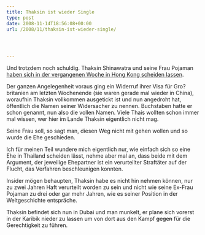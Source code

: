 ```yaml
---
title: Thaksin ist wieder Single
type: post
date: 2008-11-14T18:56:08+00:00
url: /2008/11/thaksin-ist-wieder-single/




---
```

Und trotzdem noch schuldig. Thaksin Shinawatra und seine Frau Pojaman [haben sich in der vergangenen Woche in Hong Kong scheiden lassen][1].

Der ganzen Angelegenheit voraus ging ein Widerruf ihrer Visa für Gro?britanien am letzten Wochenende (sie waren gerade mal wieder in China), woraufhin Thaksin vollkommen ausgetickt ist und nun angedroht hat, öffentlich die Namen seiner Widersacher zu nennen. Buchstaben hatte er schon genannt, nun also die vollen Namen. Viele Thais wollten schon immer mal wissen, wer hier im Lande Thaksin eigentlich nicht mag.

Seine Frau soll, so sagt man, diesen Weg nicht mit gehen wollen und so wurde die Ehe geschieden.

Ich für meinen Teil wundere mich eigentlich nur, wie einfach sich so eine Ehe in Thailand scheiden lässt, nehme aber mal an, dass beide mit dem Argument, der jeweilige Ehepartner ist ein verurteilter Straftäter auf der Flucht, das Verfahren beschleunigen konnten.

Insider mögen behaupten, Thaksin habe es nicht hin nehmen können, nur zu zwei Jahren Haft verurteilt worden zu sein und nicht wie seine Ex-Frau Pojaman zu drei oder gar mehr Jahren, wie es seiner Position in der Weltgeschichte entspräche.

Thaksin befindet sich nun in Dubai und man munkelt, er plane sich vorerst in der Karibik nieder zu lassen um von dort aus den Kampf <del>gegen</del> für die Gerechtigkeit zu führen.

 [1]: http://nationmultimedia.com/2008/11/15/headlines/headlines_30088522.php
